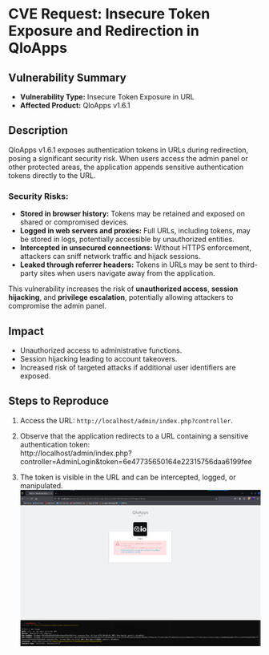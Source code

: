 # CVE Request: Insecure Token Exposure and Redirection in QloApps

## Vulnerability Summary
- **Vulnerability Type:** Insecure Token Exposure in URL  
- **Affected Product:** QloApps v1.6.1  


## Description
QloApps v1.6.1 exposes authentication tokens in URLs during redirection, posing a significant security risk. When users access the admin panel or other protected areas, the application appends sensitive authentication tokens directly to the URL.

### Security Risks:
- **Stored in browser history:** Tokens may be retained and exposed on shared or compromised devices.  
- **Logged in web servers and proxies:** Full URLs, including tokens, may be stored in logs, potentially accessible by unauthorized entities.  
- **Intercepted in unsecured connections:** Without HTTPS enforcement, attackers can sniff network traffic and hijack sessions.  
- **Leaked through referrer headers:** Tokens in URLs may be sent to third-party sites when users navigate away from the application.  

This vulnerability increases the risk of **unauthorized access**, **session hijacking**, and **privilege escalation**, potentially allowing attackers to compromise the admin panel.

## Impact
- Unauthorized access to administrative functions.  
- Session hijacking leading to account takeovers.  
- Increased risk of targeted attacks if additional user identifiers are exposed.  

## Steps to Reproduce
1. Access the URL: `http://localhost/admin/index.php?controller`.  
2. Observe that the application redirects to a URL containing a sensitive authentication token:  
http://localhost/admin/index.php?controller=AdminLogin&token=6e47735650164e22315756daa6199fee

3. The token is visible in the URL and can be intercepted, logged, or manipulated.
![image](https://github.com/mano257200/QloApps-VUL/blob/main/POC%202%20(1).png)
![image](https://github.com/mano257200/QloApps-VUL/blob/main/POC%201%20(1).png)




